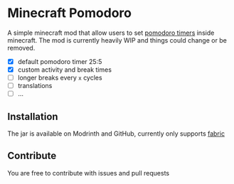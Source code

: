 # Minecraft Pomodoro
A simple minecraft mod that allow users to set [pomodoro timers](https://en.wikipedia.org/wiki/Pomodoro_Technique) inside minecraft.
The mod is currently heavily WIP and things could change or be removed.

- [x] default pomodoro timer 25:5
- [x] custom activity and break times
- [ ] longer breaks every `x` cycles
- [ ] translations
- [ ] ...
## Installation
The jar is available on Modrinth and GitHub, currently only supports [fabric](https://fabricmc.net/)

## Contribute
You are free to contribute with issues and pull requests